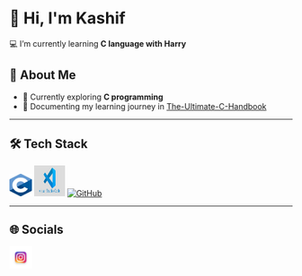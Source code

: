 # 👋 Hi, I'm Kashif  

💻 I’m currently learning **C language with Harry**  

## 🚀 About Me
- 🌱 Currently exploring **C programming**  
- 📝 Documenting my learning journey in [The-Ultimate-C-Handbook](https://github.com/kashifr06/The-Ultimate-C-Handbook)
- ---

## 🛠 Tech Stack  
<p align="left">
  <img src="assets/WhatsApp Image 2025-08-20 at 16.17.49_f4157468.jpg" alt="C Language" width="40" height="40"/>  
  <img src="assets/WhatsApp Image 2025-08-20 at 16.18.23_d9bc5824.jpg" alt="VS Code" width="55" height="55"/>  
  <a href="https://github.com/kashifr06">
    <img src="https://cdn.jsdelivr.net/gh/devicons/devicon/icons/github/github-original.svg" alt="GitHub" width="40" height="40"/>
  </a>
</p>

---

## 🌐 Socials  
<p align="left">
  <a href="https://instagram.com/your-kashif.r06">
    <img src="assets/WhatsApp Image 2025-08-20 at 16.19.14_b174d7c3.jpg" alt="Instagram" width="40" height="40"/>
  </a>
</p>


